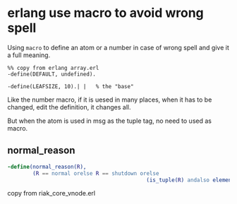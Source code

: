 # erlang use macro to avoid wrong spell

Using `macro` to define an atom or a number in case of wrong spell and give it a full meaning.

```
%% copy from erlang array.erl
-define(DEFAULT, undefined).

-define(LEAFSIZE, 10).| |   % the "base"
```
Like the number macro, if it is uesed in many places, when it has to be changed, edit the definition, it changes all.

But when the atom is used in msg as the tuple tag, no need to used as macro.

## normal_reason
``` erlang
-define(normal_reason(R),
        (R == normal orelse R == shutdown orelse
                                            (is_tuple(R) andalso element(1,R) == shutdown))).
```
copy from riak_core_vnode.erl
